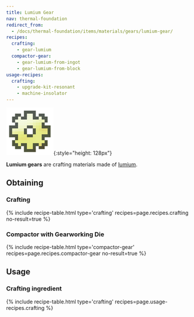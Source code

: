 ```yaml
---
title: Lumium Gear
nav: thermal-foundation
redirect_from:
  - /docs/thermal-foundation/items/materials/gears/lumium-gear/
recipes:
  crafting:
    - gear-lumium
  compactor-gear:
    - gear-lumium-from-ingot
    - gear-lumium-from-block
usage-recipes:
  crafting:
    - upgrade-kit-resonant
    - machine-insolator
---
```


![Lumium gear](/assets/images/thermal-foundation/gear-lumium.png){:style="height: 128px"}


**Lumium gears** are crafting materials made of [lumium](/docs/lumium-ingot/).


Obtaining
---------

### Crafting
{% include recipe-table.html type='crafting' recipes=page.recipes.crafting no-result=true %}

### Compactor with Gearworking Die
{% include recipe-table.html type='compactor-gear' recipes=page.recipes.compactor-gear no-result=true %}


Usage
-----

### Crafting ingredient
{% include recipe-table.html type='crafting' recipes=page.usage-recipes.crafting %}
